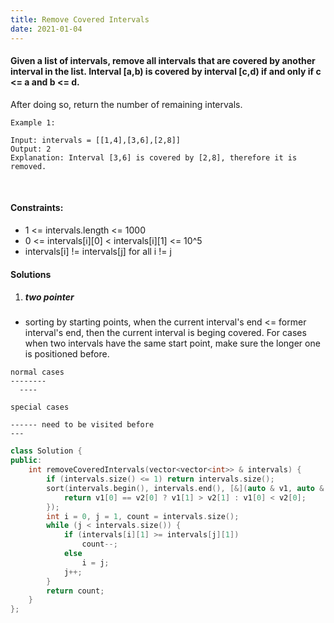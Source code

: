 ```yaml
---
title: Remove Covered Intervals
date: 2021-01-04
---
```

#### Given a list of intervals, remove all intervals that are covered by another interval in the list. Interval [a,b) is covered by interval [c,d) if and only if c <= a and b <= d.

After doing so, return the number of remaining intervals.

```
Example 1:

Input: intervals = [[1,4],[3,6],[2,8]]
Output: 2
Explanation: Interval [3,6] is covered by [2,8], therefore it is removed.
```
 

#### Constraints:

- 1 <= intervals.length <= 1000
- 0 <= intervals[i][0] < intervals[i][1] <= 10^5
- intervals[i] != intervals[j] for all i != j


#### Solutions

1. ##### two pointer

- sorting by starting points, when the current interval's end <= former interval's end, then the current interval is beging covered. For cases when two intervals have the same start point, make sure the longer one is positioned before.

```
normal cases
--------
  ----

special cases

------ need to be visited before
---
```

```cpp
class Solution {
public:
    int removeCoveredIntervals(vector<vector<int>> & intervals) {
        if (intervals.size() <= 1) return intervals.size();
        sort(intervals.begin(), intervals.end(), [&](auto & v1, auto & v2) {
            return v1[0] == v2[0] ? v1[1] > v2[1] : v1[0] < v2[0];
        });
        int i = 0, j = 1, count = intervals.size();
        while (j < intervals.size()) {
            if (intervals[i][1] >= intervals[j][1])
                count--;
            else
                i = j;
            j++;
        }
        return count;
    }
};
```